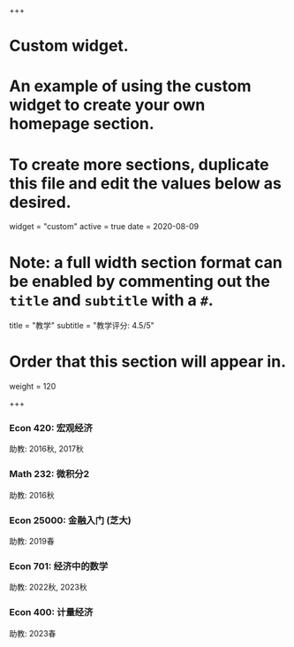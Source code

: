 +++
# Custom widget.
# An example of using the custom widget to create your own homepage section.
# To create more sections, duplicate this file and edit the values below as desired.
widget = "custom"
active = true
date = 2020-08-09

# Note: a full width section format can be enabled by commenting out the `title` and `subtitle` with a `#`.
title = "教学"
subtitle = "教学评分: 4.5/5"

# Order that this section will appear in.
weight = 120

+++

### Econ 420: 宏观经济
助教: 2016秋, 2017秋

### Math 232: 微积分2
助教: 2016秋

### Econ 25000: 金融入门 (芝大)
助教: 2019春

### Econ 701: 经济中的数学
助教: 2022秋, 2023秋

### Econ 400: 计量经济
助教: 2023春
